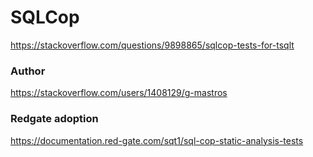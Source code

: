 # SQLCop
https://stackoverflow.com/questions/9898865/sqlcop-tests-for-tsqlt

### Author
https://stackoverflow.com/users/1408129/g-mastros

### Redgate adoption
https://documentation.red-gate.com/sqt1/sql-cop-static-analysis-tests
